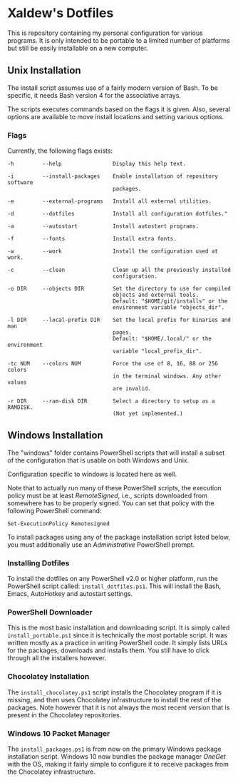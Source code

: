 # Xaldew's Dotfiles
This is repository containing my personal configuration for various programs. It
is only intended to be portable to a limited number of platforms but still be
easily installable on a new computer.

## Unix Installation
The install script assumes use of a fairly modern version of Bash. To be
specific, it needs Bash version 4 for the associative arrays.

The scripts executes commands based on the flags it is given. Also, several
options are available to move install locations and setting various options.

### Flags
Currently, the following flags exists:

    -h         --help                Display this help text.

    -i         --install-packages    Enable installation of repository software
                                     packages.

    -e         --external-programs   Install all external utilities.

    -d         --dotfiles            Install all configuration dotfiles."

    -a         --autostart           Install autostart programs.

    -f         --fonts               Install extra fonts.

    -w         --work                Install the configuration used at work.

    -c         --clean               Clean up all the previously installed
                                     configuration.

    -o DIR     --objects DIR         Set the directory to use for compiled
                                     objects and external tools.
                                     Default: "$HOME/git/installs" or the
                                     environment variable "objects_dir".

    -l DIR     --local-prefix DIR    Set the local prefix for binaries and man
                                     pages.
                                     Default: "$HOME/.local/" or the environment
                                     variable "local_prefix_dir".

    -tc NUM    --colors NUM          Force the use of 8, 16, 88 or 256 colors
                                     in the terminal windows. Any other values
                                     are invalid.

    -r DIR     --ram-disk DIR        Select a directory to setup as a RAMDISK.
                                     (Not yet implemented.)

## Windows Installation
The "windows" folder contains PowerShell scripts that will install a subset of
the configuration that is usable on both Windows and Unix.

Configuration specific to windows is located here as well.

Note that to actually run many of these PowerShell scripts, the execution policy
must be at least *RemoteSigned*, i.e., scripts downloaded from somewhere has to
be properly signed. You can set that policy with the following PowerShell command:

    Set-ExecutionPolicy Remotesigned

To install packages using any of the package installation script listed below,
you must additionally use an *Administrative* PowerShell prompt.


### Installing Dotfiles

To install the dotfiles on any PowerShell v2.0 or higher platform, run the
PowerShell script called: `install_dotfiles.ps1`. This will install the
Bash, Emacs, AutoHotkey and autostart settings.


### PowerShell Downloader

This is the most basic installation and downloading script. It is simply called
`install_portable.ps1` since it is technically the most portable script. It was
written mostly as a practice in writing PowerShell code. It simply lists URLs
for the packages, downloads and installs them. You still have to click through
all the installers however.


### Chocolatey Installation

The `install_chocolatey.ps1` script installs the Chocolatey program if it is
missing, and then uses Chocolatey infrastructure to install the rest of the
packages. Note however that it is not always the most recent version that is
present in the Chocolatey repositories.


### Windows 10 Packet Manager

The `install_packages.ps1` is from now on the primary Windows package
installation script. Windows 10 now bundles the package manager *OneGet* with
the OS, making it fairly simple to configure it to receive packages from the
Chocolatey infrastructure.

